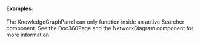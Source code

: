 #### Examples:

The KnowledgeGraphPanel can only function inside an active Searcher component.
See the Doc360Page and the NetworkDiagram component for more information.
